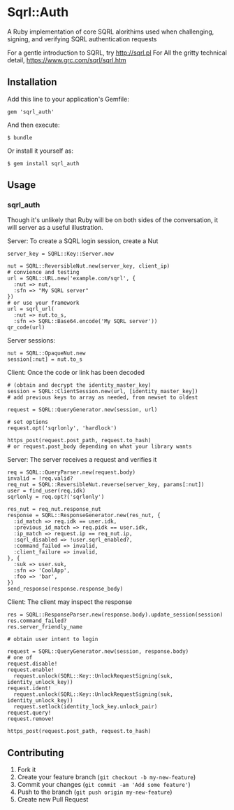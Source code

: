 # Sqrl::Auth

A Ruby implementation of core SQRL alorithims used when challenging, signing, and verifying SQRL authentication requests

For a gentle introduction to SQRL, try http://sqrl.pl  For All the gritty technical detail, https://www.grc.com/sqrl/sqrl.htm

## Installation

Add this line to your application's Gemfile:

    gem 'sqrl_auth'

And then execute:

    $ bundle

Or install it yourself as:

    $ gem install sqrl_auth

## Usage

### sqrl_auth

Though it's unlikely that Ruby will be on both sides of the conversation, it will server as a useful illustration.

Server: To create a SQRL login session, create a Nut

    server_key = SQRL::Key::Server.new

    nut = SQRL::ReversibleNut.new(server_key, client_ip)
    # convience and testing
    url = SQRL::URL.new('example.com/sqrl', {
      :nut => nut,
      :sfn => "My SQRL server"
    })
    # or use your framework
    url = sqrl_url(
      :nut => nut.to_s,
      :sfn => SQRL::Base64.encode('My SQRL server'))
    qr_code(url)

Server sessions:

    nut = SQRL::OpaqueNut.new
    session[:nut] = nut.to_s

Client: Once the code or link has been decoded

    # (obtain and decrypt the identity_master_key)
    session = SQRL::ClientSession.new(url, [identity_master_key])
    # add previous keys to array as needed, from newset to oldest

    request = SQRL::QueryGenerator.new(session, url)

    # set options
    request.opt('sqrlonly', 'hardlock')

    https_post(request.post_path, request.to_hash)
    # or request.post_body depending on what your library wants

Server: The server receives a request and verifies it

    req = SQRL::QueryParser.new(request.body)
    invalid = !req.valid?
    req_nut = SQRL::ReversibleNut.reverse(server_key, params[:nut])
    user = find_user(req.idk)
    sqrlonly = req.opt?('sqrlonly')

    res_nut = req_nut.response_nut
    response = SQRL::ResponseGenerator.new(res_nut, {
      :id_match => req.idk == user.idk,
      :previous_id_match => req.pidk == user.idk,
      :ip_match => request.ip == req_nut.ip,
      :sqrl_disabled => !user.sqrl_enabled?,
      :command_failed => invalid,
      :client_failure => invalid,
    }, {
      :suk => user.suk,
      :sfn => 'CoolApp',
      :foo => 'bar',
    })
    send_response(response.response_body)

Client: The client may inspect the response

    res = SQRL::ResponseParser.new(response.body).update_session(session)
    res.command_failed?
    res.server_friendly_name

    # obtain user intent to login

    request = SQRL::QueryGenerator.new(session, response.body)
    # one of
    request.disable!
    request.enable!
      request.unlock(SQRL::Key::UnlockRequestSigning(suk, identity_unlock_key))
    request.ident!
      request.unlock(SQRL::Key::UnlockRequestSigning(suk, identity_unlock_key))
      request.setlock(identity_lock_key.unlock_pair)
    request.query!
    request.remove!

    https_post(request.post_path, request.to_hash)

## Contributing

1. Fork it
2. Create your feature branch (`git checkout -b my-new-feature`)
3. Commit your changes (`git commit -am 'Add some feature'`)
4. Push to the branch (`git push origin my-new-feature`)
5. Create new Pull Request
